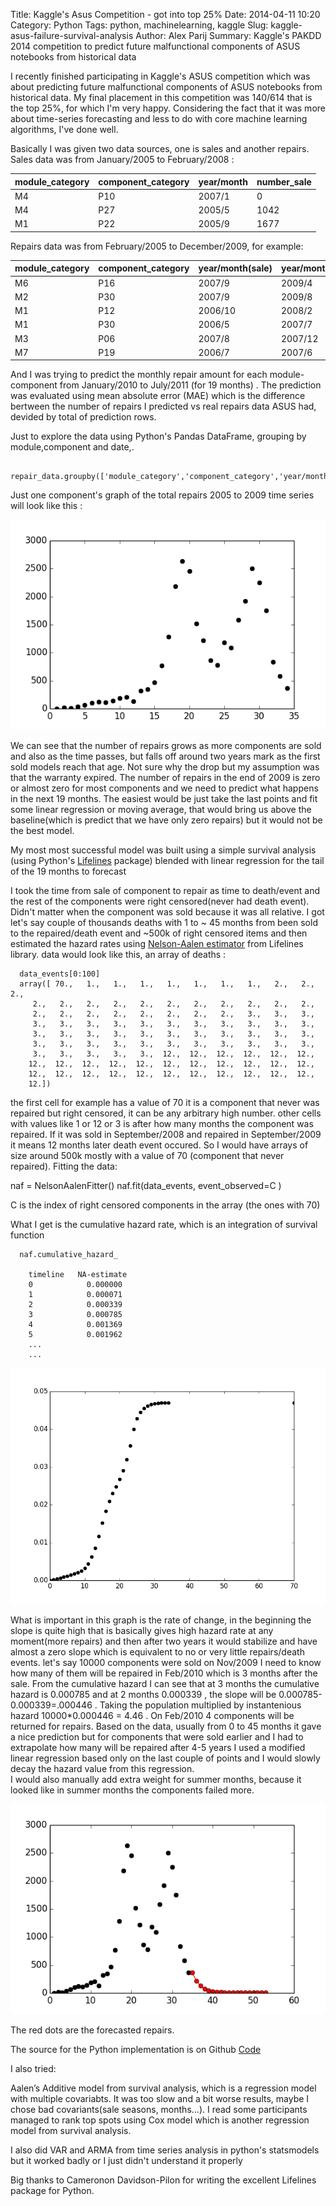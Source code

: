 Title: Kaggle's Asus Competition - got into top 25%
Date: 2014-04-11 10:20
Category: Python
Tags: python, machinelearning, kaggle
Slug: kaggle-asus-failure-survival-analysis
Author: Alex Parij
Summary: Kaggle's PAKDD 2014 competition to predict future malfunctional components of ASUS notebooks from historical data

I recently finished participating in Kaggle's ASUS competition which was about predicting future malfunctional 
components of ASUS notebooks from historical data. My final placement in this competition was 140/614 that is the top 25%, for which I'm very happy.
Considering the fact that it was more about time-series forecasting and less to do with core machine learning algorithms, I've done well. 

Basically I was given two data sources, one is sales and another repairs.
Sales data was from January/2005 to February/2008 :

module_category | component_category | year/month | number_sale
----------------|--------------------|------------|-------------
M4              |       P10          | 2007/1     |   0
M4              |       P27          | 2005/5     |  1042
M1              |       P22          | 2005/9     |  1677

Repairs data was from February/2005 to December/2009, for example:

module_category|component_category|year/month(sale)|year/month(repair)|number_repair
---------------|------------------|----------------|------------------|------------
M6|P16|2007/9|2009/4|1
M2|P30|2007/9|2009/8|1
M1|P12|2006/10|2008/2|2
M1|P30|2006/5|2007/7|1
M3|P06|2007/8|2007/12|1
M7|P19|2006/7|2007/6|1

And I was trying to predict the monthly repair amount for each module-component from January/2010 to July/2011 (for 19 months) .
The prediction was evaluated using mean absolute error (MAE) which is the difference bertween the number of repairs I predicted 
vs real repairs data ASUS had, devided by total of prediction rows.

Just to explore the data using Python's Pandas DataFrame, grouping by module,component and date,.

     repair_data.groupby(['module_category','component_category','year/month(repair)'],as_index=False).agg({'number_repair':np.sum})

Just one component's graph of the total repairs 2005 to 2009 time series will look like this :

![Repairs graph](images/repairs.png)

We can see that the number of repairs grows as more components are sold and also as the time passes, but falls off around two years mark 
as the first sold models reach that age. Not sure why the drop but my assumption was that the warranty expired.
 The number of repairs in the end of 2009 is zero or almost zero for most components and we need to predict what happens in the next 19 months.
The easiest would be just take the last points and fit some linear regression or moving average,
 that would bring us above the baseline(which is predict that we have only zero repairs) but it would not be the best model. 

My most most successful model was built using a simple survival analysis
 (using Python's [Lifelines](https://github.com/CamDavidsonPilon/lifelines) package) blended with linear regression for 
the tail of the 19 months to forecast

I took the time from sale of component to repair as time to death/event and the rest of the components were right censored(never had death event).
Didn't matter when the component was sold because it was all relative. I got let's say couple of thousands deaths with 1 to ~ 45 months from been
 sold to the repaired/death event and ~500k of right censored items and then estimated the hazard rates using [Nelson-Aalen estimator](http://en.wikipedia.org/wiki/Nelson%E2%80%93Aalen_estimator) from
Lifelines library.
data would look like this, an array of deaths :

      data_events[0:100]
      array([ 70.,   1.,   1.,   1.,   1.,   1.,   1.,   1.,   2.,   2.,   2.,
         2.,   2.,   2.,   2.,   2.,   2.,   2.,   2.,   2.,   2.,   2.,
         2.,   2.,   2.,   2.,   2.,   2.,   2.,   2.,   3.,   3.,   3.,
         3.,   3.,   3.,   3.,   3.,   3.,   3.,   3.,   3.,   3.,   3.,
         3.,   3.,   3.,   3.,   3.,   3.,   3.,   3.,   3.,   3.,   3.,
         3.,   3.,   3.,   3.,   3.,   3.,   3.,   3.,   3.,   3.,   3.,
         3.,   3.,   3.,   3.,   3.,  12.,  12.,  12.,  12.,  12.,  12.,
        12.,  12.,  12.,  12.,  12.,  12.,  12.,  12.,  12.,  12.,  12.,
        12.,  12.,  12.,  12.,  12.,  12.,  12.,  12.,  12.,  12.,  12.,
        12.])

the first cell for example has a value of 70 it is a component that never was repaired but right censored, it can be any arbitrary high number. other cells with values like 1 or 12 or 3
is after how many months the component was repaired. If it was sold in September/2008 and repaired in September/2009 it means 12 months later death event occured. So I would  have arrays of size around 500k mostly with a value of 70 (component that never repaired).
Fitting the data:

   naf = NelsonAalenFitter()
   naf.fit(data_events, event_observed=C )

C is the index of right censored components in the array (the ones with 70)
	    
	  
 What I get is the cumulative hazard rate, which is an integration of survival function

      naf.cumulative_hazard_
			
	    timeline   NA-estimate          
	    0            0.000000
	    1            0.000071
	    2            0.000339
	    3            0.000785
	    4            0.001369
	    5            0.001962
	    ...
	    ...


![Hazard graph](images/hazard_1.png)

What is important in this graph is the rate of change, in the beginning the slope is quite high that is basically gives high hazard rate at any moment(more repairs) and then after two years it would
stabilize and have almost a zero slope which is equivalent to no or very little repairs/death events.
let's say 10000 components were sold on Nov/2009 I need to know how many of them will be repaired in Feb/2010 which is 3 months after the sale. From the cumulative hazard  I can see that
at 3 months the cumulative hazard is 0.000785 and at 2 months  0.000339 , the slope will be 0.000785-0.000339=.000446 . Taking the population multiplied by instantenious hazard 
10000*0.000446 = 4.46 . On Feb/2010 4 components will be returned for repairs.
Based on the data, usually from 0 to 45 months it gave a nice prediction but for components that were sold earlier and I had to extrapolate how many will be repaired after 4-5 years I used a modified linear regression based only on the last couple of points and I would slowly decay the hazard value from this regression.    
I would also manually add extra weight for summer months, because it looked like in summer months the components failed more.

![Repairs graph](images/repairs_2.png)

The red dots are the forecasted repairs.

The source for the Python implementation is on Github [Code](https://github.com/aparij/kaggle_asus) 

I also tried:

Aalen’s Additive model from survival analysis, which is a regression model with multiple covariabts. It was too slow and a bit worse results, 
maybe I chose bad covariants(sale seasons, months...).
I read some participants managed to rank top spots using Cox model which is another regression model from survival analysis.

I also did VAR and ARMA from time series analysis in python's statsmodels but it worked badly or I just didn't understand it properly



Big thanks to Cameronon Davidson-Pilon for writing the excellent Lifelines package for Python.

